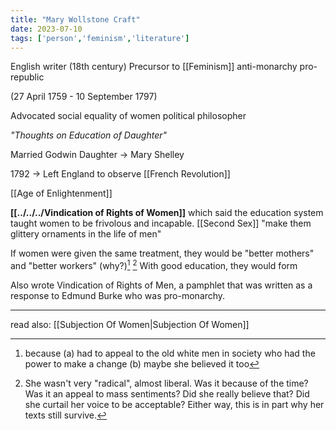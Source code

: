 ```yaml
---
title: "Mary Wollstone Craft"
date: 2023-07-10
tags: ['person','feminism','literature']
---
```


English writer (18th century)
Precursor to [[Feminism]]
anti-monarchy
pro-republic 

(27 April 1759 - 10 September 1797)

Advocated social equality of women
political philosopher

*"Thoughts on Education of Daughter"*

Married Godwin
Daughter -> Mary Shelley 

1792 -> Left England to observe [[French Revolution]]

[[Age of Enlightenment]]

**[[../../../Vindication of Rights of Women]]** 
which said the education system taught women to be frivolous and incapable. [[Second Sex]]
"make them glittery ornaments in the life of men"

If women were given the same treatment, they would be "better mothers" and "better workers" (why?)[^1] [^2]
With good education, they would form 


Also wrote Vindication of Rights of Men, a pamphlet that was written as a response to Edmund Burke who was pro-monarchy.  

---
read also: [[Subjection Of Women|Subjection Of Women]]

[^1]: because (a) had to appeal to the old white men in society who had the power to make a change (b) maybe she believed it too
[^2]: She wasn't very "radical", almost liberal. Was it because of the time? Was it an appeal to mass sentiments? Did she really believe that? Did she curtail her voice to be acceptable? Either way, this is in part why her texts still survive. 